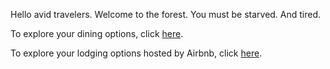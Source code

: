 Hello avid travelers. 
Welcome to the forest. 
You must be starved. 
And tired.

To explore your dining options, 
click [here](http://travel.cnn.com/cambodia-best-dishes-cambodia-food-401118/).

To explore your lodging options hosted by Airbnb, 
click [here](https://www.airbnb.com/help/getting-started/how-it-works).

